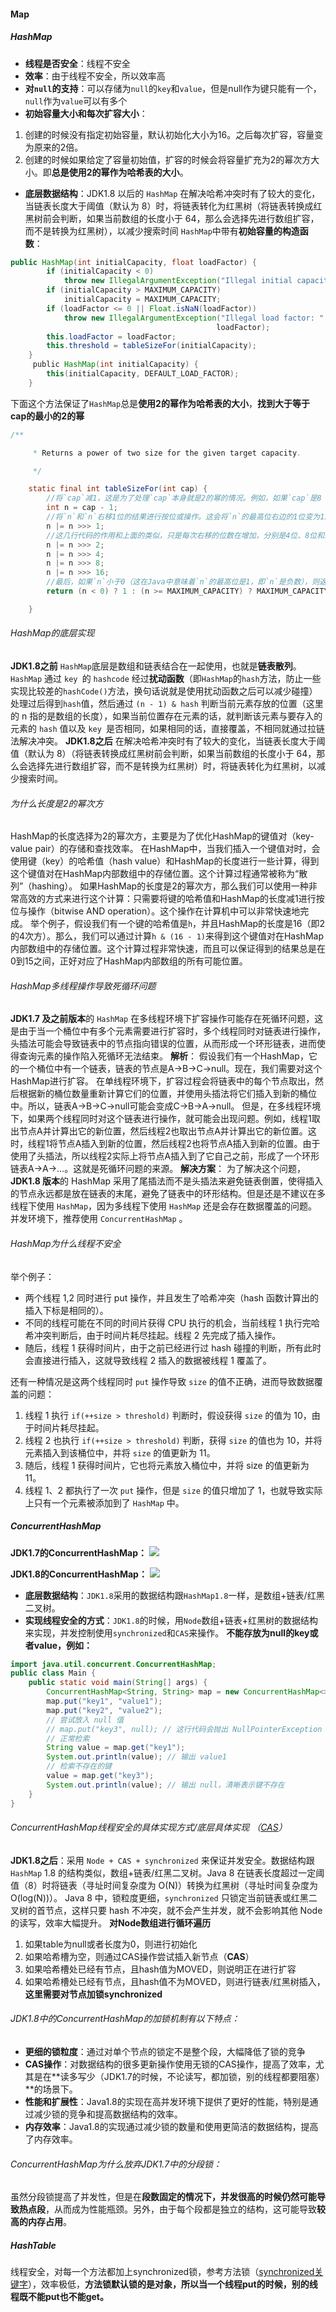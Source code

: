 #### Map
##### HashMap
- **线程是否安全**：线程不安全
- **效率**：由于线程不安全，所以效率高
- **对`null`的支持**：可以存储为`null`的`key`和`value`，但是null作为键只能有一个，`null`作为`value`可以有多个
- **初始容量大小和每次扩容大小**：
1. 创建的时候没有指定初始容量，默认初始化大小为16。之后每次扩容，容量变为原来的2倍。
2. 创建的时候如果给定了容量初始值，扩容的时候会将容量扩充为2的幂次方大小。即**总是使用2的幂作为哈希表的大小**。
- **底层数据结构**：JDK1.8 以后的 `HashMap` 在解决哈希冲突时有了较大的变化，当链表长度大于阈值（默认为 8）时，将链表转化为红黑树（将链表转换成红黑树前会判断，如果当前数组的长度小于 64，那么会选择先进行数组扩容，而不是转换为红黑树），以减少搜索时间
`HashMap`中带有**初始容量的构造函数**：
``` java
public HashMap(int initialCapacity, float loadFactor) {
        if (initialCapacity < 0)
            throw new IllegalArgumentException("Illegal initial capacity: " +                          initialCapacity);
        if (initialCapacity > MAXIMUM_CAPACITY)
            initialCapacity = MAXIMUM_CAPACITY;
        if (loadFactor <= 0 || Float.isNaN(loadFactor))
            throw new IllegalArgumentException("Illegal load factor: " +
                                              loadFactor);
        this.loadFactor = loadFactor;
        this.threshold = tableSizeFor(initialCapacity);
    }
     public HashMap(int initialCapacity) {
        this(initialCapacity, DEFAULT_LOAD_FACTOR);
    }
```
下面这个方法保证了`HashMap`总是**使用2的幂作为哈希表的大小**，**找到大于等于cap的最小的2的幂**
``` java
/**

     * Returns a power of two size for the given target capacity.

     */

    static final int tableSizeFor(int cap) {
	    //将`cap`减1，这是为了处理`cap`本身就是2的幂的情况。例如，如果`cap`是8（即2的3次方），我们希望得到的结果仍然是8，而不是16（即2的4次方）。
        int n = cap - 1;
        //将`n`和`n`右移1位的结果进行按位或操作。这会将`n`的最高位右边的1位变为1。
        n |= n >>> 1;
        //这几行代码的作用和上面的类似，只是每次右移的位数在增加，分别是4位、8位和16位。这些操作会将`n`的最高位右边的所有位都变为1。
        n |= n >>> 2;
        n |= n >>> 4;
        n |= n >>> 8;
        n |= n >>> 16;
        //最后，如果`n`小于0（这在Java中意味着`n`的最高位是1，即`n`是负数），则返回1；如果`n`大于或等于`MAXIMUM_CAPACITY`（这是HashMap的最大容量），则返回`MAXIMUM_CAPACITY`；否则，返回`n + 1`。`n + 1`就是大于或等于`cap`的最小2的幂。
        return (n < 0) ? 1 : (n >= MAXIMUM_CAPACITY) ? MAXIMUM_CAPACITY : n + 1;

    }
```
###### HashMap的底层实现
**JDK1.8之前**
`HashMap`底层是数组和链表结合在一起使用，也就是**链表散列**。`HashMap` 通过 `key `的 `hashcode` 经过**扰动函数**（即`HashMap`的`hash`方法，防止一些实现比较差的`hashCode()`方法，换句话说就是使用扰动函数之后可以减少碰撞）处理过后得到` hash `值，然后通过 `(n - 1) & hash` 判断当前元素存放的位置（这里的 n 指的是数组的长度），如果当前位置存在元素的话，就判断该元素与要存入的元素的 `hash` 值以及 `key `是否相同，如果相同的话，直接覆盖，不相同就通过拉链法解决冲突。
**JDK1.8之后**
在解决哈希冲突时有了较大的变化，当链表长度大于阈值（默认为 8）（将链表转换成红黑树前会判断，如果当前数组的长度小于 64，那么会选择先进行数组扩容，而不是转换为红黑树）时，将链表转化为红黑树，以减少搜索时间。

###### 为什么长度是2的幂次方
HashMap的长度选择为2的幂次方，主要是为了优化HashMap的键值对（key-value pair）的存储和查找效率。
在HashMap中，当我们插入一个键值对时，会使用键（key）的哈希值（hash value）和HashMap的长度进行一些计算，得到这个键值对在HashMap内部数组中的存储位置。这个计算过程通常被称为“散列”（hashing）。
如果HashMap的长度是2的幂次方，那么我们可以使用一种非常高效的方式来进行这个计算：只需要将键的哈希值和HashMap的长度减1进行按位与操作（bitwise AND operation）。这个操作在计算机中可以非常快速地完成。
举个例子，假设我们有一个键的哈希值是`h`，并且HashMap的长度是16（即2的4次方）。那么，我们可以通过计算`h & (16 - 1)`来得到这个键值对在HashMap内部数组中的存储位置。这个计算过程非常快速，而且可以保证得到的结果总是在0到15之间，正好对应了HashMap内部数组的所有可能位置。
###### HashMap多线程操作导致死循环问题
**JDK1.7 及之前版本**的 `HashMap` 在多线程环境下扩容操作可能存在死循环问题，这是由于当一个桶位中有多个元素需要进行扩容时，多个线程同时对链表进行操作，头插法可能会导致链表中的节点指向错误的位置，从而形成一个环形链表，进而使得查询元素的操作陷入死循环无法结束。
**解析**：
假设我们有一个HashMap，它的一个桶位中有一个链表，链表的节点是A->B->C->null。现在，我们需要对这个HashMap进行扩容。
在单线程环境下，扩容过程会将链表中的每个节点取出，然后根据新的桶位数量重新计算它们的位置，并使用头插法将它们插入到新的桶位中。所以，链表A->B->C->null可能会变成C->B->A->null。
但是，在多线程环境下，如果两个线程同时对这个链表进行操作，就可能会出现问题。例如，线程1取出节点A并计算出它的新位置，然后线程2也取出节点A并计算出它的新位置。这时，线程1将节点A插入到新的位置，然后线程2也将节点A插入到新的位置。由于使用了头插法，所以线程2实际上将节点A插入到了它自己之前，形成了一个环形链表A->A->…。这就是死循环问题的来源。
**解决方案**：
为了解决这个问题，**JDK1.8 版本**的 HashMap 采用了尾插法而不是头插法来避免链表倒置，使得插入的节点永远都是放在链表的末尾，避免了链表中的环形结构。但是还是不建议在多线程下使用 `HashMap`，因为多线程下使用 `HashMap` 还是会存在数据覆盖的问题。并发环境下，推荐使用 `ConcurrentHashMap` 。

###### HashMap为什么线程不安全
举个例子：
- 两个线程 1,2 同时进行 put 操作，并且发生了哈希冲突（hash 函数计算出的插入下标是相同的）。
- 不同的线程可能在不同的时间片获得 CPU 执行的机会，当前线程 1 执行完哈希冲突判断后，由于时间片耗尽挂起。线程 2 先完成了插入操作。
- 随后，线程 1 获得时间片，由于之前已经进行过 hash 碰撞的判断，所有此时会直接进行插入，这就导致线程 2 插入的数据被线程 1 覆盖了。

还有一种情况是这两个线程同时 `put` 操作导致 `size` 的值不正确，进而导致数据覆盖的问题：
1. 线程 1 执行 `if(++size > threshold)` 判断时，假设获得 `size` 的值为 10，由于时间片耗尽挂起。
2. 线程 2 也执行 `if(++size > threshold)` 判断，获得 `size` 的值也为 10，并将元素插入到该桶位中，并将 `size` 的值更新为 11。
3. 随后，线程 1 获得时间片，它也将元素放入桶位中，并将 size 的值更新为 11。
4. 线程 1、2 都执行了一次 `put` 操作，但是 `size` 的值只增加了 1，也就导致实际上只有一个元素被添加到了 `HashMap` 中。

##### ConcurrentHashMap
**JDK1.7的ConcurrentHashMap：**
![](../../img/Pasted%20image%2020240510163608.png)

**JDK1.8的ConcurrentHashMap：**
![](../../img/Pasted%20image%2020240510163654.png)

- **底层数据结构**：`JDK1.8`采用的数据结构跟`HashMap1.8`一样，是数组+链表/红黑二叉树。
- **实现线程安全的方式**：`JDK1.8`的时候，用`Node`数组+链表+红黑树的数据结构来实现，并发控制使用`synchronized`和`CAS`来操作。
**不能存放为null的key或者value，例如：**
``` java
import java.util.concurrent.ConcurrentHashMap;
public class Main {
    public static void main(String[] args) {
        ConcurrentHashMap<String, String> map = new ConcurrentHashMap<>();
        map.put("key1", "value1");
        map.put("key2", "value2");
        // 尝试放入 null 值
        // map.put("key3", null); // 这行代码会抛出 NullPointerException
        // 正常检索
        String value = map.get("key1");
        System.out.println(value); // 输出 value1
        // 检索不存在的键
        value = map.get("key3");
        System.out.println(value); // 输出 null，清晰表示键不存在
    }
}

```

###### ConcurrentHashMap线程安全的具体实现方式/底层具体实现 （[CAS](../JUC/原子类.md#CAS)）
**JDK1.8之后**：采用 `Node + CAS + synchronized` 来保证并发安全。数据结构跟 `HashMap` 1.8 的结构类似，数组+链表/红黑二叉树。Java 8 在链表长度超过一定阈值（8）时将链表（寻址时间复杂度为 O(N)）转换为红黑树（寻址时间复杂度为 O(log(N))）。
Java 8 中，锁粒度更细，`synchronized` 只锁定当前链表或红黑二叉树的首节点，这样只要 hash 不冲突，就不会产生并发，就不会影响其他 Node 的读写，效率大幅提升。
**对Node数组进行循环遍历**
1. 如果table为null或者长度为0，则进行初始化
2. 如果哈希槽为空，则通过CAS操作尝试插入新节点（**CAS**）
3. 如果哈希槽处已经有节点，且hash值为MOVED，则说明正在进行扩容
4. 如果哈希槽处已经有节点，且hash值不为MOVED，则进行链表/红黑树插入，**这里需要对节点加锁synchronized**
###### JDK1.8中的ConcurrentHashMap的加锁机制有以下特点：
- **更细的锁粒度**：通过对单个节点的锁定不是整个段，大幅降低了锁的竞争
- **CAS操作**：对数据结构的很多更新操作使用无锁的CAS操作，提高了效率，尤其是在**读多写少（JDK1.7的时候，不论读写，都加锁，别的线程都要阻塞）**的场景下。
- **性能和扩展性**：Java1.8的实现在高并发环境下提供了更好的性能，特别是通过减少锁的竞争和提高数据结构的效率。
- **内存效率**：Java1.8的实现通过减少锁的数量和使用更简洁的数据结构，提高了内存效率。
###### ConcurrentHashMap为什么放弃JDK1.7中的分段锁：
虽然分段锁提高了并发性，但是在**段数固定的情况下，并发很高的时候仍然可能导致热点段**，从而成为性能瓶颈。另外，由于每个段都是独立的结构，这可能导致**较高的内存占用**。

##### HashTable
线程安全，对每一个方法都加上synchronized锁，参考方法锁（[synchronized关键字](../JUC/synchronized关键字.md)），效率极低，**方法锁默认锁的是对象，所以当一个线程put的时候，别的线程既不能put也不能get。**

